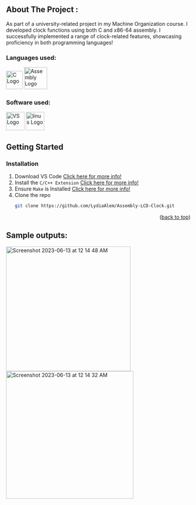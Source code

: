 <!-- ABOUT THE PROJECT -->
## About The Project :

As part of a university-related project in my Machine Organization course. I developed clock functions using both C and x86-64 assembly. I successfully implemented a range of clock-related features, showcasing proficiency in both programming languages!

### Languages used:

<img src="https://github.com/LydiaAlem/LydiaAlem/assets/107647071/8cc24b54-06e5-4c1b-903c-88a8399015a1" alt="C Logo" width="45" height="50">
<img src="https://github.com/LydiaAlem/LydiaAlem/assets/107647071/47094296-87e7-48ca-9993-211e8547a05c" alt="Assembly Logo" width="63" height="60"> 

### Software used:

<img src="https://github.com/LydiaAlem/Assembly-LCD-Clock/assets/107647071/06ac4f62-e026-45bc-8292-adb29cfd6c59" alt="VS Logo" width="50" height="50"> 

<img src="https://github.com/LydiaAlem/Assembly-LCD-Clock/assets/107647071/a15bb8df-3f9a-4341-8329-0412b951fbde" alt="linus Logo" width="50" height="50"> 




<!-- GETTING STARTED -->
## Getting Started

### Installation

1. Download VS Code [Click here for more info!](https://code.visualstudio.com/download)
2. Install the ```C/C++ Extension``` [Click here for more info!](https://www.codingninjas.com/codestudio/library/how-to-setup-and-program-in-c-in-vs-code)
3. Ensure ```Make``` is Installed [Click here for more info!](https://gnuwin32.sourceforge.net/packages/make.htm)
4. Clone the repo
   ```sh
   git clone https://github.com/LydiaAlem/Assembly-LCD-Clock.git
   ```

<p align="right">(<a href="#readme-top">back to top</a>)</p>


## Sample outputs:

<img width="340" alt="Screenshot 2023-06-13 at 12 14 48 AM" src="https://github.com/LydiaAlem/Assembly-LCD-Clock-Display-Functions/assets/107647071/49d43f71-1e58-4a7f-8d05-a4e8584812d1">
<img width="348" alt="Screenshot 2023-06-13 at 12 14 32 AM" src="https://github.com/LydiaAlem/Assembly-LCD-Clock-Display-Functions/assets/107647071/904c5e33-21ab-4d61-959d-a52bd4edc574">
